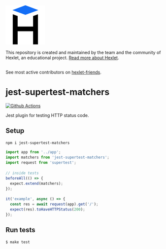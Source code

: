 ##
[![Hexlet Ltd. logo](https://raw.githubusercontent.com/Hexlet/assets/master/images/hexlet_logo128.png)](https://hexlet.io/utm_source=github&utm_medium=link&utm_campaign=nodejs-package)

This repository is created and maintained by the team and the community of Hexlet, an educational project. [Read more about Hexlet](https://hexlet.io/?utm_source=github&utm_medium=link&utm_campaign=nodejs-package).
##

See most active contributors on [hexlet-friends](https://friends.hexlet.io/).

# jest-supertest-matchers

[![Github Actions](../../workflows/CI/badge.svg)](../../actions?query=workflow%3A"CI")

Jest plugin for testing HTTP status code.

## Setup

```sh
npm i jest-supertest-matchers
```

```javascript
import app from '../app';
import matchers from 'jest-supertest-matchers';
import request from 'supertest';

// inside tests
beforeAll(() => {
  expect.extend(matchers);
});

it('example', async () => {
  const res = await request(app).get('/');
  expect(res).toHaveHTTPStatus(200);
});
```

## Run tests

```sh
$ make test
```
